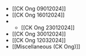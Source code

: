 - [[CK Ong 09012024]]
- [[CK Ong 16012024]]
- - [[CK Ong 23012024]]
- [[CK Ong 30012024]]
- [[CK Ong 12032024]]
- [[Miscellaneous (CK Ong)]]